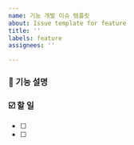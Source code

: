 ```yaml
---
name: 기능 개발 이슈 템플릿
about: Issue template for feature
title: ''
labels: feature
assignees: ''

---
```


### 🔖 기능 설명


### ☑️ 할 일
- [ ] 
- [ ]